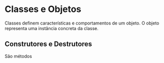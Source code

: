 # Classes e Objetos

Classes definem características e comportamentos de um objeto. O objeto representa uma instância concreta da classe.

## Construtores e Destrutores

São métodos 
